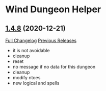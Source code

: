 # Wind Dungeon Helper

## [1.4.8](https://github.com/fang2hou/WindDungeonHelper/tree/1.4.8) (2020-12-21)
[Full Changelog](https://github.com/fang2hou/WindDungeonHelper/compare/1.4.7...1.4.8) [Previous Releases](https://github.com/fang2hou/WindDungeonHelper/releases)

- it is not avoidable  
- cleanup  
- reset  
- no message if no data for this dungeon  
- cleanup  
- modify ntoes  
- new logical and spells  

